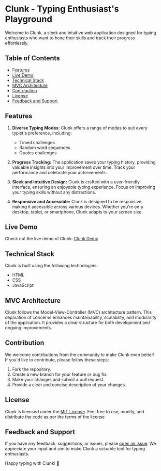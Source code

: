 # Clunk - Typing Enthusiast's Playground

Welcome to Clunk, a sleek and intuitive web application designed for typing enthusiasts who want to hone their skills and track their progress effortlessly.

## Table of Contents
- [Features](#features)
- [Live Demo](#live-demo)
- [Technical Stack](#technical-stack)
- [MVC Architecture](#mvc-architecture)
- [Contribution](#contribution)
- [License](#license)
- [Feedback  and Support](#feedback-and-support)

## Features

1. **Diverse Typing Modes:**
   Clunk offers a range of modes to suit every typist's preference, including:
   - Timed challenges
   - Random word sequences
   - Quotes challenges

2. **Progress Tracking:**
   The application saves your typing history, providing valuable insights into your improvement over time. Track your performance and celebrate your achievements.

3. **Sleek and Intuitive Design:**
   Clunk is crafted with a user-friendly interface, ensuring an enjoyable typing experience. Focus on improving your typing skills without any distractions.

4. **Responsive and Accessible:**
   Clunk is designed to be responsive, making it accessible across various devices. Whether you're on a desktop, tablet, or smartphone, Clunk adapts to your screen size.

## Live Demo

Check out the live demo of Clunk: [Clunk Demo](https://clunk.netlify.app/)

## Technical Stack

Clunk is built using the following technologies:
- HTML
- CSS
- JavaScript

## MVC Architecture

Clunk follows the Model-View-Controller (MVC) architecture pattern. This separation of concerns enhances maintainability, scalability, and modularity of the application. It provides a clear structure for both development and ongoing improvements.

## Contribution

We welcome contributions from the community to make Clunk even better! If you'd like to contribute, please follow these steps:
1. Fork the repository.
2. Create a new branch for your feature or bug fix.
3. Make your changes and submit a pull request.
4. Provide a clear and concise description of your changes.

## License

Clunk is licensed under the [MIT License](LICENSE). Feel free to use, modify, and distribute the code as per the terms of the license.

## Feedback and Support

If you have any feedback, suggestions, or issues, please [open an issue](https://github.com/yourusername/clunk/issues). We appreciate your input and aim to make Clunk a valuable tool for typing enthusiasts.

Happy typing with Clunk! 🚀
